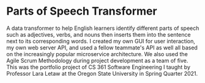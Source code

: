 # Parts of Speech Transformer
 A data transformer to help English learners identify different parts of speech such as adjectives, verbs, and nouns then inserts them into the sentence next to its corresponding words. I created my own GUI for user interaction, my own web server API, and used a fellow teammate's API as well all based on the increasingly popular microservice architecture. We also used the Agile Scrum Methodology during project development as a team of five. This was the portfolio project of CS 361 Software Engineering I taught by Professor Lara Letaw at the Oregon State University in Spring Quarter 2021.
